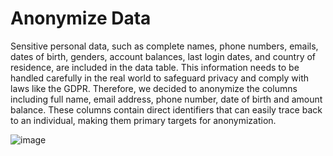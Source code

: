 # Anonymize Data
Sensitive personal data, such as complete names, phone numbers, emails, dates of birth, genders, account balances, last login dates, and country of residence, are included in the data table. This information needs to be handled carefully in the real world to safeguard privacy and comply with laws like the GDPR. Therefore, we decided to anonymize the columns including full name, email address, phone number, date of birth and amount balance. These columns contain direct identifiers that can easily trace back to an individual, making them primary targets for anonymization.

![image](https://github.com/PrimWong/Prim-SEC-201-Assessment4/assets/145421337/093a06ab-dcd1-48a0-8449-b71fbbd4cbd6)
